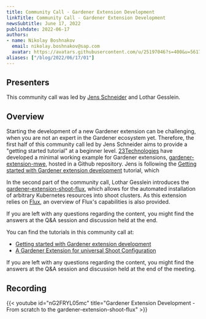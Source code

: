 ```yaml
---
title: Community Call - Gardener Extension Development
linkTitle: Community Call - Gardener Extension Development
newsSubtitle: June 17, 2022
publishdate: 2022-06-17
authors:
- name: Nikolay Boshnakov
  email: nikolay.boshnakov@sap.com
  avatar: https://avatars.githubusercontent.com/u/25197046?s=400&u=56175926393a77892662001f0dca5a439d1e771f&v=4
aliases: ["/blog/2022/06/17/01"]
---
```


## Presenters

This community call was led by [Jens Schneider](https://github.com/jensac) and Lothar Gesslein.

## Overview

Starting the development of a new Gardener extension can be challenging, when you are not an expert in the Gardener ecosystem yet. Therefore, the first half of this community call led by Jens Schneider aims to provide a "getting started tutorial" at a beginner level. [23Technologies](https://23technologies.cloud/en) have developed a minimal working example for Gardener extensions, [gardener-extension-mwe](https://github.com/23technologies/gardener-extension-mwe), hosted in a Github repository. Jens is following the [Getting started with Gardener extension development](https://23technologies.cloud/en/blog/gardener-ext-dev) tutorial, which 

In the second part of the community call, Lothar Gesslein introduces the [gardener-extension-shoot-flux](https://github.com/23technologies/gardener-extension-shoot-flux), which allows for the automated installation of arbitrary Kubernetes resources into shoot clusters. As this extension relies on [Flux](https://fluxcd.io/), an overview of Flux's capabilities is also provided.

If you are left with any questions regarding the content, you might find the answers at the Q&A session and discussion held at the end.

You can find the tutorials in this community call at:
- [Getting started with Gardener extension development](https://23technologies.cloud/en/blog/gardener-ext-dev)
- [A Gardener Extension for universal Shoot Configuration](https://23technologies.cloud/en/blog/gardener-ext-shoot-flux)

If you are left with any questions regarding the content, you might find the answers at the Q&A session and discussion held at the end of the meeting. 

## Recording

{{< youtube id="nG2FRYL05mc" title="Gardener Extension Development - From scratch to the gardener-extension-shoot-flux" >}}
